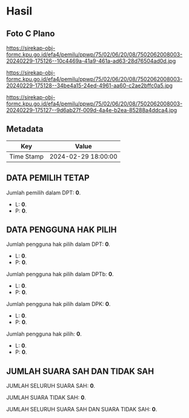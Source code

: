 # Hasil

## Foto C Plano

https://sirekap-obj-formc.kpu.go.id/efa4/pemilu/ppwp/75/02/06/20/08/7502062008003-20240229-175126--10c4469a-41a9-461a-ad63-28d76504ad0d.jpg

https://sirekap-obj-formc.kpu.go.id/efa4/pemilu/ppwp/75/02/06/20/08/7502062008003-20240229-175128--34be4a15-24ed-4961-aa60-c2ae2bffc0a5.jpg

https://sirekap-obj-formc.kpu.go.id/efa4/pemilu/ppwp/75/02/06/20/08/7502062008003-20240229-175127--9d6ab27f-009d-4a4e-b2ea-85288a4ddca4.jpg


## Metadata

| Key        | Value               |
| ---------- | ------------------- |
| Time Stamp | 2024-02-29 18:00:00 |


## DATA PEMILIH TETAP

Jumlah pemilih dalam DPT: **0**.
 * L: **0**.
 * P: **0**.

## DATA PENGGUNA HAK PILIH

Jumlah pengguna hak pilih dalam DPT: **0**.
 * L: **0**.
 * P: **0**.

Jumlah pengguna hak pilih dalam DPTb: **0**.
 * L: **0**.
 * P: **0**.

Jumlah pengguna hak pilih dalam DPK: **0**.
 * L: **0**.
 * P: **0**.

Jumlah pengguna hak pilih: **0**.
 * L: **0**.
 * P: **0**.

## JUMLAH SUARA SAH DAN TIDAK SAH

JUMLAH SELURUH SUARA SAH: **0**.

JUMLAH SUARA TIDAK SAH: **0**.

JUMLAH SELURUH SUARA SAH DAN SUARA TIDAK SAH: **0**.


